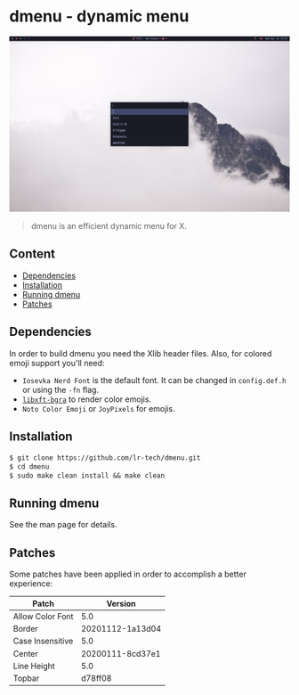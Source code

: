 # dmenu - dynamic menu

![dmenu_screenshot](screenshot.jpg)
> dmenu is an efficient dynamic menu for X.

## Content
* [Dependencies](#dependencies)
* [Installation](#installation)
* [Running dmenu](#running-dmenu)
* [Patches](#patches)

## Dependencies

In order to build dmenu you need the Xlib header files.
Also, for colored emoji support you'll need:
- `Iosevka Nerd Font` is the default font. It can be changed in `config.def.h` or using the `-fn` flag.
- [`libxft-bgra`](https://aur.archlinux.org/packages/libxft-bgra-git/) to render color emojis.
- `Noto Color Emoji` or `JoyPixels` for emojis.

## Installation

```
$ git clone https://github.com/lr-tech/dmenu.git
$ cd dmenu
$ sudo make clean install && make clean
```

## Running dmenu

See the man page for details.

## Patches

Some patches have been applied in order to accomplish a better experience:

| Patch             | Version           |
|-------------------|-------------------|
| Allow Color Font  | 5.0               |
| Border            | 20201112-1a13d04  |
| Case Insensitive  | 5.0               |
| Center            | 20200111-8cd37e1  |
| Line Height       | 5.0               |
| Topbar            | d78ff08           |
